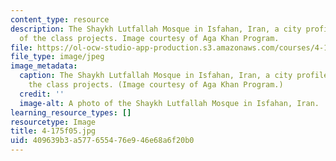 ```yaml
---
content_type: resource
description: The Shaykh Lutfallah Mosque in Isfahan, Iran, a city profiled in one
  of the class projects. Image courtesy of Aga Khan Program.
file: https://ol-ocw-studio-app-production.s3.amazonaws.com/courses/4-175-case-studies-in-city-form-fall-2005/409639b3a577655476e946e68a6f20b0_4-175f05.jpg
file_type: image/jpeg
image_metadata:
  caption: The Shaykh Lutfallah Mosque in Isfahan, Iran, a city profiled in one of
    the class projects. (Image courtesy of Aga Khan Program.)
  credit: ''
  image-alt: A photo of the Shaykh Lutfallah Mosque in Isfahan, Iran.
learning_resource_types: []
resourcetype: Image
title: 4-175f05.jpg
uid: 409639b3-a577-6554-76e9-46e68a6f20b0
---
```

